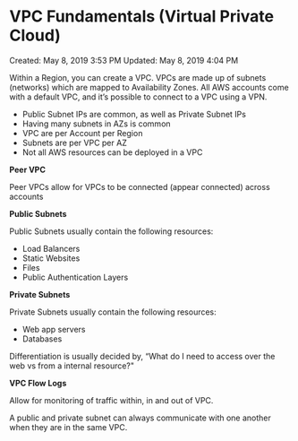 # VPC Fundamentals (Virtual Private Cloud)

Created: May 8, 2019 3:53 PM
Updated: May 8, 2019 4:04 PM

Within a Region, you can create a VPC. VPCs are made up of subnets (networks) which are mapped to Availability Zones. All AWS accounts come with a default VPC, and it’s possible to connect to a VPC using a VPN.

- Public Subnet IPs are common, as well as Private Subnet IPs
- Having many subnets in AZs is common
- VPC are per Account per Region
- Subnets are per VPC per AZ
- Not all AWS resources can be deployed in a VPC

**Peer VPC**

Peer VPCs allow for VPCs to be connected (appear connected) across accounts

**Public Subnets**

Public Subnets usually contain the following resources:

- Load Balancers
- Static Websites
- Files
- Public Authentication Layers

**Private Subnets**

Private Subnets usually contain the following resources:

- Web app servers
- Databases

Differentiation is usually decided by, “What do I need to access over the web vs from a internal resource?"

**VPC Flow Logs**

Allow for monitoring of traffic within, in and out of VPC.

A public and private subnet can always communicate with one another when they are in the same VPC.